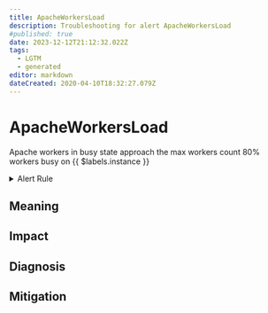 ```yaml
---
title: ApacheWorkersLoad
description: Troubleshooting for alert ApacheWorkersLoad
#published: true
date: 2023-12-12T21:12:32.022Z
tags: 
  - LGTM
  - generated
editor: markdown
dateCreated: 2020-04-10T18:32:27.079Z
---
```


# ApacheWorkersLoad

Apache workers in busy state approach the max workers count 80% workers busy on {{ $labels.instance }}

<details>
  <summary>Alert Rule</summary>

{{% rule "apache/lusitaniae-apache-exporter.yml" "ApacheWorkersLoad" %}}

{{% comment %}}

```yaml
alert: ApacheWorkersLoad
expr: (sum by (instance) (apache_workers{state="busy"}) / sum by (instance) (apache_scoreboard) ) * 100 > 80
for: 2m
labels:
    severity: warning
annotations:
    summary: Apache workers load (instance {{ $labels.instance }})
    description: |-
        Apache workers in busy state approach the max workers count 80% workers busy on {{ $labels.instance }}
          VALUE = {{ $value }}
          LABELS = {{ $labels }}
    runbook: https://github.com/srerun/prometheus-alerts/blob/main/content/runbooks/lusitaniae-apache-exporter/ApacheWorkersLoad.md

```

{{% /comment %}}

</details>


## Meaning
[//]: # "Short paragraph that explains what the alert means"


## Impact
[//]: # "What could / will happen if the alert is not addressed"



## Diagnosis
[//]: # "Steps to take to identify the cause of the problem"



## Mitigation
[//]: # "The steps necessary to resolve the alert"
